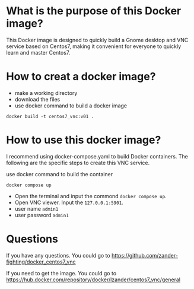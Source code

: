 # What is the purpose of this Docker image?
This Docker image is designed to quickly build a Gnome desktop and VNC service based on Centos7, making it convenient for everyone to quickly learn and master Centos7.

# How to creat a docker image?
- make a working directory
- download the files
- use docker command to build a docker image
```docker
docker build -t centos7_vnc:v01 .
```

# How to use this docker image?
I recommend using docker-compose.yaml to build Docker containers. The following are the specific steps to create this VNC service.

use docker command to build the container
```docker
docker compose up
```

- Open the terminal and input the commond `docker compose up`.
- Open VNC viewer. Input the `127.0.0.1:5901`.
- user name `admin1`
- user password `admin1`

# Questions
If you have any questions. You could go to https://github.com/zander-fighting/docker_centos7_vnc

If you need to get the image. You could go to https://hub.docker.com/repository/docker/lzander/centos7_vnc/general